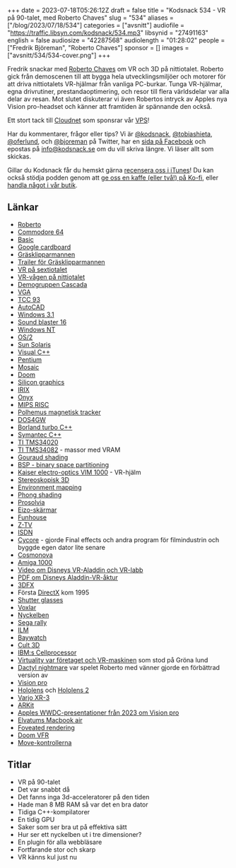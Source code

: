 +++
date = 2023-07-18T05:26:12Z
draft = false
title = "Kodsnack 534 - VR på 90-talet, med Roberto Chaves"
slug = "534"
aliases = ["/blog/2023/07/18/534"]
categories = ["avsnitt"]
audiofile = "https://traffic.libsyn.com/kodsnack/534.mp3"
libsynid = "27491163"
english = false
audiosize = "42287568"
audiolength = "01:28:02"
people = ["Fredrik Björeman", "Roberto Chaves"]
sponsor = []
images = ["avsnitt/534/534-cover.png"]
+++

Fredrik snackar med [Roberto Chaves](https://tabi.se/about) om VR och 3D på nittiotalet. Roberto gick från demoscenen till att bygga hela utvecklingsmiljöer och motorer för att driva nittiotalets VR-hjälmar från vanliga PC-burkar. Tunga VR-hjälmar, egna drivrutiner, prestandaoptimering, och resor till flera världsdelar var alla delar av resan. Mot slutet diskuterar vi även Robertos intryck av Apples nya Vision pro-headset och känner att framtiden är spännande den också.

Ett stort tack till [Cloudnet](https://www.cloudnet.se) som sponsrar vår [VPS](https://en.wikipedia.org/wiki/Virtual_private_server)!

Har du kommentarer, frågor eller tips? Vi är [@kodsnack](https://www.twitter.com/kodsnack), [@tobiashieta](https://www.twitter.com/tobiashieta), [@oferlund](https://www.twitter.com/oferlund), och [@bjoreman](https://www.twitter.com/bjoreman) på Twitter, har en [sida på Facebook](https://www.facebook.com/kodsnack) och epostas på [info@kodsnack.se](mailto:info@kodsnack.se) om du vill skriva längre. Vi läser allt som skickas.

Gillar du Kodsnack får du hemskt gärna [recensera oss i iTunes](https://itunes.apple.com/se/podcast/kodsnack/id561631498?l=en)! Du kan också stödja podden genom att <a href="https://ko-fi.com/kodsnack" rel="payment">ge oss en kaffe (eller två!) på Ko-fi</a>, eller [handla något i vår butik](https://shop.spreadshirt.se/kodsnack/).

## Länkar ##
* [Roberto](https://tabi.se/about)
* [Commodore 64](https://en.wikipedia.org/wiki/Commodore_64)
* [Basic](https://en.wikipedia.org/wiki/BASIC)
* [Google cardboard](https://en.wikipedia.org/wiki/Google_Cardboard)
* [Gräsklipparmannen](https://en.wikipedia.org/wiki/The_Lawnmower_Man_%28film%29)
* [Trailer för Gräsklipparmannen](https://www.youtube.com/watch?v=3LNvXjb44-U)
* [VR på sextiotalet](https://aimagazine.com/articles/the-1960s-to-the-vr-revolution-the-history-of-vr-headsets)
* [VR-vågen på nittiotalet](https://www.youtube.com/watch?v=Nz_BeaBS_cg)
* [Demogruppen Cascada](https://www.youtube.com/watch?v=Fgr8V6N-Lu8)
* [VGA](https://en.wikipedia.org/wiki/Video_Graphics_Array)
* [TCC 93](https://demozoo.org/parties/428/)
* [AutoCAD](https://en.wikipedia.org/wiki/AutoCAD)
* [Windows 3.1](https://en.wikipedia.org/wiki/Windows_3.1x)
* [Sound blaster 16](https://en.wikipedia.org/wiki/Sound_Blaster_16)
* [Windows NT](https://en.wikipedia.org/wiki/Windows_NT)
* [OS/2](https://en.wikipedia.org/wiki/OS/2)
* [Sun Solaris](https://en.wikipedia.org/wiki/Oracle_Solaris)
* [Visual C++](https://en.wikipedia.org/wiki/Microsoft_Visual_C%2B%2B)
* [Pentium](https://en.wikipedia.org/wiki/Pentium_%28original%29)
* [Mosaic](https://en.wikipedia.org/wiki/Mosaic_%28web_browser%29)
* [Doom](https://en.wikipedia.org/wiki/Doom_%281993_video_game%29)
* [Silicon graphics](https://en.wikipedia.org/wiki/Silicon_Graphics)
* [IRIX](https://en.wikipedia.org/wiki/IRIX)
* [Onyx](https://en.wikipedia.org/wiki/SGI_Onyx)
* [MIPS RISC](https://en.wikipedia.org/wiki/MIPS_Technologies)
* [Polhemus magnetisk tracker](https://polhemus.com/applications/electromagnetics/)
* [DOS4GW](https://en.wikipedia.org/wiki/DOS/4G)
* [Borland turbo C++](https://en.wikipedia.org/wiki/Turbo_C%2B%2B)
* [Symantec C++](https://en.wikipedia.org/wiki/THINK_C)
* [TI TMS34020](https://en.wikipedia.org/wiki/Texas_Instruments_Graphics_Architecture)
* [TI TMS34082](https://www.datasheetarchive.com/pdf/download.php?id=ed56842f5018f16ff26ce6ae341795c916c78e&type=O&term=TMS34082) - massor med VRAM
* [Gouraud shading](https://en.wikipedia.org/wiki/Gouraud_shading)
* [BSP - binary space partitioning](https://en.wikipedia.org/wiki/Binary_space_partitioning)
* [Kaiser electro-optics VIM 1000](https://www.virtual-reality-shop.co.uk/vision-immersion-module/) - VR-hjälm
* [Stereoskopisk 3D](https://en.wikipedia.org/wiki/Stereoscopy)
* [Environment mapping](https://en.wikipedia.org/wiki/Reflection_mapping)
* [Phong shading](https://en.wikipedia.org/wiki/Phong_shading)
* [Prosolvia](https://sv.wikipedia.org/wiki/Prosolvia)
* [Eizo-skärmar](https://en.wikipedia.org/wiki/Eizo)
* [Funhouse](https://sv.wikipedia.org/wiki/Funhouse)
* [Z-TV](https://sv.wikipedia.org/wiki/ZTV)
* [ISDN](https://en.wikipedia.org/wiki/Integrated_Services_Digital_Network)
* [Cycore](http://www.cycoresystems.com/) - gjorde Final effects och andra program för filmindustrin och byggde egen dator lite senare
* [Cosmonova](https://sv.wikipedia.org/wiki/Cosmonova)
* [Amiga 1000](https://en.wikipedia.org/wiki/Amiga_1000)
* [Video om Disneys VR-Aladdin och VR-labb](https://www.youtube.com/watch?v=K_fShLIasAw&t=428s)
* [PDF om Disneys Aladdin-VR-åktur](http://localhost:1313/)
* [3DFX](https://en.wikipedia.org/wiki/3dfx_Interactive)
* Första [DirectX](https://en.wikipedia.org/wiki/DirectX) kom 1995
* [Shutter glasses](https://en.wikipedia.org/wiki/Active_shutter_3D_system)
* [Voxlar](https://en.wikipedia.org/wiki/Voxel)
* [Nyckelben](https://en.wikipedia.org/wiki/Clavicle)
* [Sega rally](https://www.youtube.com/watch?v=6REoftI1lbQ)
* [ILM](https://en.wikipedia.org/wiki/Industrial_Light_%26_Magic)
* [Baywatch](https://en.wikipedia.org/wiki/Baywatch)
* [Cult 3D](https://www.macworld.com/article/160530/cult.html)
* [IBM:s Cellprocessor](https://en.wikipedia.org/wiki/Cell_%28processor%29)
* [Virtuality var företaget och VR-maskinen](https://www.youtube.com/watch?v=jqO-S4Bxoh8) som stod på Gröna lund
* [Dactyl nightmare](https://www.youtube.com/watch?v=2Xj7qPEUEq0) var spelet Roberto med vänner gjorde en förbättrad version av
* [Vision pro](https://en.wikipedia.org/wiki/Apple_Vision_Pro)
* [Hololens](https://en.wikipedia.org/wiki/Microsoft_HoloLens) och [Hololens 2](https://en.wikipedia.org/wiki/HoloLens_2)
* [Varjo XR-3](https://varjo.com/products/xr-3/)
* [ARKit](https://developer.apple.com/augmented-reality/)
* [Apples WWDC-presentationer från 2023 om Vision pro](https://developer.apple.com/videos/wwdc2023/?q=vision%20pro)
* [Elvatums Macbook air](https://www.theverge.com/2013/7/15/4523668/11-inch-macbook-air-review)
* [Foveated rendering](https://en.wikipedia.org/wiki/Foveated_rendering)
* [Doom VFR](https://www.youtube.com/watch?v=fot5wxJCtj0)
* [Move-kontrollerna](https://en.wikipedia.org/wiki/PlayStation_Move)

## Titlar ##
* VR på 90-talet
* Det var snabbt då
* Det fanns inga 3d-acceleratorer på den tiden
* Hade man 8 MB RAM så var det en bra dator
* Tidiga C++-kompilatorer
* En tidig GPU
* Saker som ser bra ut på effektiva sätt
* Hur ser ett nyckelben ut i tre dimensioner?
* En plugin för alla webbläsare
* Fortfarande stor och skarp
* VR känns kul just nu